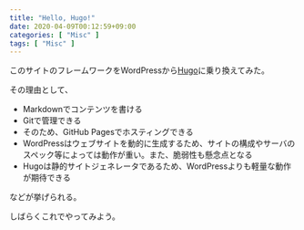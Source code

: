 ```yaml
---
title: "Hello, Hugo!"
date: 2020-04-09T00:12:59+09:00
categories: [ "Misc" ]
tags: [ "Misc" ]
---
```


このサイトのフレームワークをWordPressから[Hugo](https://gohugo.io/)に乗り換えてみた。

<!--more-->

その理由として、

- Markdownでコンテンツを書ける
- Gitで管理できる
- そのため、GitHub Pagesでホスティングできる
- WordPressはウェブサイトを動的に生成するため、サイトの構成やサーバのスペック等によっては動作が重い。また、脆弱性も懸念点となる
- Hugoは静的サイトジェネレータであるため、WordPressよりも軽量な動作が期待できる

などが挙げられる。

しばらくこれでやってみよう。
